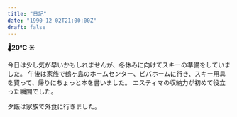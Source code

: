 ```yaml
---
title: "日記"
date: "1990-12-02T21:00:00Z"
draft: false
---
```


__🌡20℃ ☀__

今日は少し気が早いかもしれませんが、冬休みに向けてスキーの準備をしていました。
午後は家族で鶴ヶ島のホームセンター、ビバホームに行き、スキー用具を買って、帰りにちょっと本を書いました。
エスティマの収納力が初めて役立った瞬間でした。

夕飯は家族で外食に行きました。
